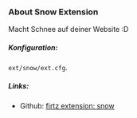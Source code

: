 ### About Snow Extension

Macht Schnee auf deiner Website :D

##### Konfiguration:

`ext/snow/ext.cfg`.


##### Links:

- Github: [firtz extension: snow](https://github.com/Firtz-Designs/QuorX-III)